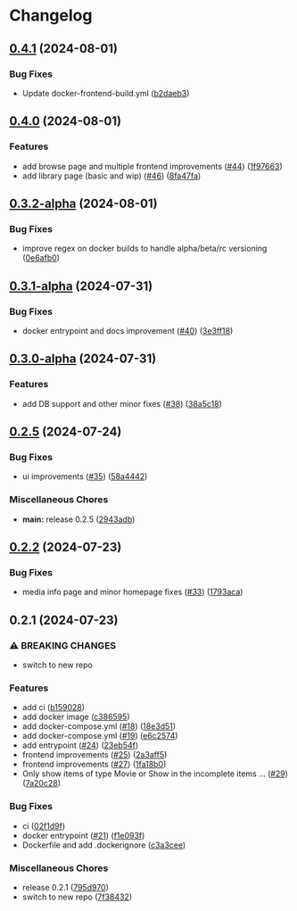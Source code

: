 # Changelog

## [0.4.1](https://github.com/rivenmedia/riven-frontend/compare/v0.4.0...v0.4.1) (2024-08-01)


### Bug Fixes

* Update docker-frontend-build.yml ([b2daeb3](https://github.com/rivenmedia/riven-frontend/commit/b2daeb3934ff9bada0d03f7eaf9657ae5c9b8e05))

## [0.4.0](https://github.com/rivenmedia/riven-frontend/compare/v0.3.2-alpha...v0.4.0) (2024-08-01)


### Features

* add browse page and multiple frontend improvements ([#44](https://github.com/rivenmedia/riven-frontend/issues/44)) ([1f97663](https://github.com/rivenmedia/riven-frontend/commit/1f97663fb595402acc61e974de01d8889ca795ba))
* add library page (basic and wip) ([#46](https://github.com/rivenmedia/riven-frontend/issues/46)) ([8fa47fa](https://github.com/rivenmedia/riven-frontend/commit/8fa47fae3c2af5277f0aa6ba2556320a7d3bd923))

## [0.3.2-alpha](https://github.com/rivenmedia/riven-frontend/compare/v0.3.1-alpha...v0.3.2-alpha) (2024-08-01)


### Bug Fixes

* improve regex on docker builds to handle alpha/beta/rc versioning ([0e6afb0](https://github.com/rivenmedia/riven-frontend/commit/0e6afb05a7f2c3a8a958310785620f374d0b106e))

## [0.3.1-alpha](https://github.com/rivenmedia/riven-frontend/compare/v0.3.0-alpha...v0.3.1-alpha) (2024-07-31)


### Bug Fixes

* docker entrypoint and docs improvement ([#40](https://github.com/rivenmedia/riven-frontend/issues/40)) ([3e3ff18](https://github.com/rivenmedia/riven-frontend/commit/3e3ff184ae164a7dbd189c2fe31f3ed75caae686))

## [0.3.0-alpha](https://github.com/rivenmedia/riven-frontend/compare/v0.2.5...v0.3.0-alpha) (2024-07-31)


### Features

* add DB support and other minor fixes ([#38](https://github.com/rivenmedia/riven-frontend/issues/38)) ([38a5c18](https://github.com/rivenmedia/riven-frontend/commit/38a5c18869e23732b6214c866005c621ce7934f5))

## [0.2.5](https://github.com/rivenmedia/riven-frontend/compare/v0.2.2...v0.2.5) (2024-07-24)


### Bug Fixes

* ui improvements ([#35](https://github.com/rivenmedia/riven-frontend/issues/35)) ([58a4442](https://github.com/rivenmedia/riven-frontend/commit/58a4442a853dfb91aa27fe58896855f6232fd354))


### Miscellaneous Chores

* **main:** release 0.2.5 ([2943adb](https://github.com/rivenmedia/riven-frontend/commit/2943adb126b8d25d6bf28e8c699a457f8b6df5aa))

## [0.2.2](https://github.com/rivenmedia/riven-frontend/compare/v0.2.1...v0.2.2) (2024-07-23)


### Bug Fixes

* media info page and minor homepage fixes ([#33](https://github.com/rivenmedia/riven-frontend/issues/33)) ([1793aca](https://github.com/rivenmedia/riven-frontend/commit/1793aca584d917ce8800dff9f5ade047ddb2bec4))

## 0.2.1 (2024-07-23)

### ⚠ BREAKING CHANGES

* switch to new repo

### Features

* add ci ([b159028](https://github.com/rivenmedia/riven-frontend/commit/b159028c7c08a9d187c5781275909beaf045e4cf))
* add docker image ([c386595](https://github.com/rivenmedia/riven-frontend/commit/c38659539f269b87a214bed70231dabf02363581))
* add docker-compose.yml ([#18](https://github.com/rivenmedia/riven-frontend/issues/18)) ([18e3d51](https://github.com/rivenmedia/riven-frontend/commit/18e3d51360975e44ebc48af3548ea21d6f26147d))
* add docker-compose.yml ([#19](https://github.com/rivenmedia/riven-frontend/issues/19)) ([e6c2574](https://github.com/rivenmedia/riven-frontend/commit/e6c2574af99be3a68573feda57a85e07dd1bd0f6))
* add entrypoint ([#24](https://github.com/rivenmedia/riven-frontend/issues/24)) ([23eb54f](https://github.com/rivenmedia/riven-frontend/commit/23eb54fa95e6dedf60014e6f09458d6ca117ebe7))
* frontend improvements ([#25](https://github.com/rivenmedia/riven-frontend/issues/25)) ([2a3aff5](https://github.com/rivenmedia/riven-frontend/commit/2a3aff546a1cd63118866b333adabfdd16b41642))
* frontend improvements ([#27](https://github.com/rivenmedia/riven-frontend/issues/27)) ([1fa18b0](https://github.com/rivenmedia/riven-frontend/commit/1fa18b0c0e8582d1e7017cc4fa34e370319924c9))
* Only show items of type Movie or Show in the incomplete items … ([#29](https://github.com/rivenmedia/riven-frontend/issues/29)) ([7a20c28](https://github.com/rivenmedia/riven-frontend/commit/7a20c288822d79e6792c371eab7762dd96597947))

### Bug Fixes

* ci ([02f1d9f](https://github.com/rivenmedia/riven-frontend/commit/02f1d9f593f979ef745891e70b23540deb43ee43))
* docker entrypoint ([#21](https://github.com/rivenmedia/riven-frontend/issues/21)) ([f1e093f](https://github.com/rivenmedia/riven-frontend/commit/f1e093f409fa48ff36bb4749a1796ee2b93e1f16))
* Dockerfile and add .dockerignore ([c3a3cee](https://github.com/rivenmedia/riven-frontend/commit/c3a3cee192f9c34dbf932cbd95caa4fcedd5a0ee))

### Miscellaneous Chores

* release 0.2.1 ([795d970](https://github.com/rivenmedia/riven-frontend/commit/795d9701ec9ac48b606a0a52b40d6d9be265f914))
* switch to new repo ([7f38432](https://github.com/rivenmedia/riven-frontend/commit/7f38432d9e71c598010cea6a25a577fbc97b8595))
